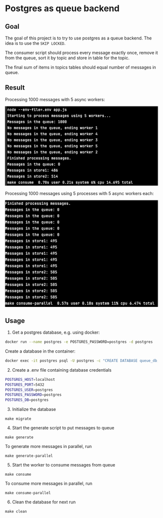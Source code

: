 # Postgres as queue backend

## Goal

The goal of this project is to try to use postgres
as a queue backend. The idea is to use the `SKIP LOCKED`.

The consumer script should process every message exactly once, remove it
from the queue, sort it by topic and store in table for the topic.

The final sum of items in topics tables should equal number of messages in queue.

## Result

Processing 1000 messages with 5 async workers:

![async_processing](./img/async-processing.png)

Processing 1000 messages using 5 processes with 5 async workers each:

![parallel_processing](./img/parallel-processing.png)

## Usage

1. Get a postgres database, e.g. using docker:

```bash
docker run --name postgres -e POSTGRES_PASSWORD=postgres -d postgres
```

Create a database in the container:

```bash
docker exec -it postgres psql -U postgres -c "CREATE DATABASE queue_db;"
```

2. Create a .env file containing database credentials

```bash
POSTGRES_HOST=localhost
POSTGRES_PORT=5432
POSTGRES_USER=postgres
POSTGRES_PASSWORD=postgres
POSTGRES_DB=postgres
```

3. Initialize the database

```commandline
make migrate
```

4. Start the generate script to put messages to queue

```commandline
make generate
```

To generate more messages in parallel, run
    
```commandline
make generate-parallel
```

5. Start the worker to consume messages from queue

```commandline
make consume
```
To consume more messages in parallel, run

```commandline
make consume-parallel
```

6. Clean the database for next run

```commandline
make clean
```
